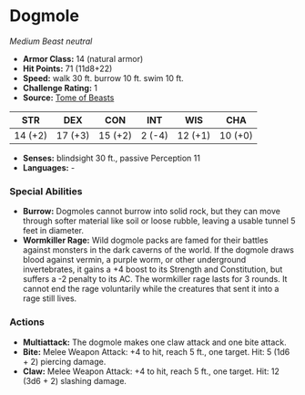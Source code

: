 # Dogmole

*Medium* *Beast* *neutral*

- **Armor Class:** 14 (natural armor)
- **Hit Points:** 71 (11d8+22)
- **Speed:** walk 30 ft. burrow 10 ft. swim 10 ft.
- **Challenge Rating:** 1
- **Source:** [Tome of Beasts](https://koboldpress.com/kpstore/product/tome-of-beasts-for-5th-edition-print/)

| STR | DEX | CON | INT | WIS | CHA |
| --- | --- | --- | --- | --- | --- |
| 14 (+2) | 17 (+3) | 15 (+2) | 2 (-4) | 12 (+1) | 10 (+0) |

- **Senses:** blindsight 30 ft., passive Perception 11
- **Languages:** -
### Special Abilities
- **Burrow:** Dogmoles cannot burrow into solid rock, but they can move through softer material like soil or loose rubble, leaving a usable tunnel 5 feet in diameter.
- **Wormkiller Rage:** Wild dogmole packs are famed for their battles against monsters in the dark caverns of the world. If the dogmole draws blood against vermin, a purple worm, or other underground invertebrates, it gains a +4 boost to its Strength and Constitution, but suffers a -2 penalty to its AC. The wormkiller rage lasts for 3 rounds. It cannot end the rage voluntarily while the creatures that sent it into a rage still lives.
### Actions
- **Multiattack:** The dogmole makes one claw attack and one bite attack.
- **Bite:** Melee Weapon Attack: +4 to hit, reach 5 ft., one target. Hit: 5 (1d6 + 2) piercing damage.
- **Claw:** Melee Weapon Attack: +4 to hit, reach 5 ft., one target. Hit: 12 (3d6 + 2) slashing damage.
